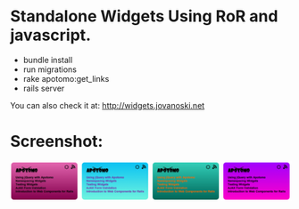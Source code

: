 Standalone Widgets Using RoR and javascript.
======================================================
* bundle install
* run migrations
* rake apotomo:get_links
* rails server

You can also check it at: http://widgets.jovanoski.net

Screenshot:
==========================
![widgets!](https://github.com/bobanj/standalone_widgets/raw/master/public/images/screenshot.png)
